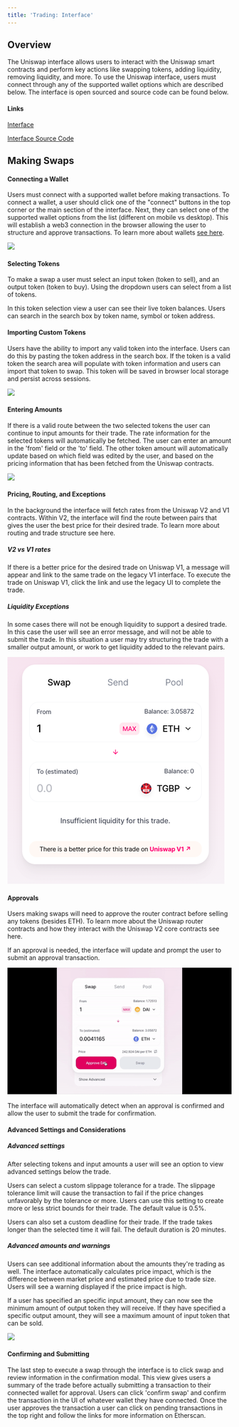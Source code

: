 ```yaml
---
title: 'Trading: Interface'
---
```


## Overview

The Uniswap interface allows users to interact with the Uniswap smart contracts and perform key actions like swapping tokens, adding liquidity, removing liquidity, and more. To use the Uniswap interface, users must connect through any of the supported wallet options which are described below. The interface is open sourced and source code can be found below.

#### Links

[Interface](https://uniswap.exchange/swap)

[Interface Source Code](https://github.com/Uniswap/uniswap-frontend)

## Making Swaps

#### Connecting a Wallet

Users must connect with a supported wallet before making transactions. To connect a wallet, a user should click one of the "connect" buttons in the top corner or the main section of the interface. Next, they can select one of the supported wallet options from the list (different on mobile vs desktop). This will establish a web3 connection in the browser allowing the user to structure and approve transactions. To learn more about wallets [see here](https://ethereum.org/wallets/).

![](images/connect.gif)

#### Selecting Tokens

To make a swap a user must select an input token (token to sell), and an output token (token to buy). Using the dropdown users can select from a list of tokens.

In this token selection view a user can see their live token balances. Users can search in the search box by token name, symbol or token address.

#### Importing Custom Tokens

Users have the ability to import any valid token into the interface. Users can do this by pasting the token address in the search box. If the token is a valid token the search area will populate with token information and users can import that token to swap. This token will be saved in browser local storage and persist across sessions.

![](images/select.gif)

#### Entering Amounts

If there is a valid route between the two selected tokens the user can continue to input amounts for their trade. The rate information for the selected tokens will automatically be fetched. The user can enter an amount in the 'from' field or the 'to' field. The other token amount will automatically update based on which field was edited by the user, and based on the pricing information that has been fetched from the Uniswap contracts.

![](images/amounts.gif)

#### Pricing, Routing, and Exceptions

In the background the interface will fetch rates from the Uniswap V2 and V1 contracts. Within V2, the interface will find the route between pairs that gives the user the best price for their desired trade. To learn more about routing and trade structure see here.

##### V2 vs V1 rates

If there is a better price for the desired trade on Uniswap V1, a message will appear and link to the same trade on the legacy V1 interface. To execute the trade on Uniswap V1, click the link and use the legacy UI to complete the trade.

##### Liquidity Exceptions

In some cases there will not be enough liquidity to support a desired trade. In this case the user will see an error message, and will not be able to submit the trade. In this situation a user may try structuring the trade with a smaller output amount, or work to get liquidity added to the relevant pairs.

![](images/swapping-3.png)

#### Approvals

Users making swaps will need to approve the router contract before selling any tokens (besides ETH). To learn more about the Uniswap router contracts and how they interact with the Uniswap V2 core contracts see here.

If an approval is needed, the interface will update and prompt the user to submit an approval transaction.

![](images/approve.gif)

The interface will automatically detect when an approval is confirmed and allow the user to submit the trade for confirmation.

#### Advanced Settings and Considerations

##### Advanced settings

After selecting tokens and input amounts a user will see an option to view advanced settings below the trade.

Users can select a custom slippage tolerance for a trade. The slippage tolerance limit will cause the transaction to fail if the price changes unfavorably by the tolerance or more. Users can use this setting to create more or less strict bounds for their trade. The default value is 0.5%.

Users can also set a custom deadline for their trade. If the trade takes longer than the selected time it will fail. The default duration is 20 minutes.

##### Advanced amounts and warnings

Users can see additional information about the amounts they're trading as well. The interface automatically calculates price impact, which is the difference between market price and estimated price due to trade size. Users will see a warning displayed if the price impact is high.

If a user has specified an specific input amount, they can now see the minimum amount of output token they will receive. If they have specified a specific output amount, they will see a maximum amount of input token that can be sold.

![](images/advanced.gif)

#### Confirming and Submitting

The last step to execute a swap through the interface is to click swap and review information in the confirmation modal. This view gives users a summary of the trade before actually submitting a transaction to their connected wallet for approval. Users can click 'confirm swap' and confirm the transaction in the UI of whatever wallet they have connected. Once the user approves the transaction a user can click on pending transactions in the top right and follow the links for more information on Etherscan.
